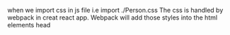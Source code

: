 when we import css in js file i.e import ./Person.css
The css is handled by webpack in creat react app. Webpack will add those styles into the html elements head
